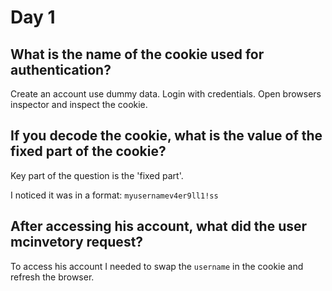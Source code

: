 # Day 1

## What is the name of the cookie used for authentication?
Create an account use dummy data. 
Login with credentials. 
Open browsers inspector and inspect the cookie.

## If you decode the cookie, what is the value of the fixed part of the cookie?
Key part of the question is the 'fixed part'.

I noticed it was in a format: `myusernamev4er9ll1!ss`


## After accessing his account, what did the user mcinvetory request?
To access his account I needed to swap the `username` in the cookie and refresh the browser.
